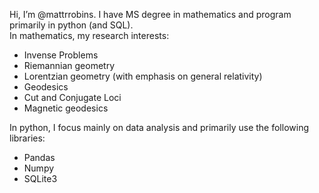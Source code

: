  Hi, I’m @mattrrobins.
 I have MS degree in mathematics and program primarily in python (and SQL).  
 In mathematics, my research interests:
 - Invense Problems
 - Riemannian geometry
 - Lorentzian geometry (with emphasis on general relativity)
 - Geodesics
 - Cut and Conjugate Loci
 - Magnetic geodesics
 
 In python, I focus mainly on data analysis and primarily use the following libraries:
 - Pandas
 - Numpy
 - SQLite3


<!---
mattrrobins/mattrrobins is a ✨ special ✨ repository because its `README.md` (this file) appears on your GitHub profile.
You can click the Preview link to take a look at your changes.
--->
